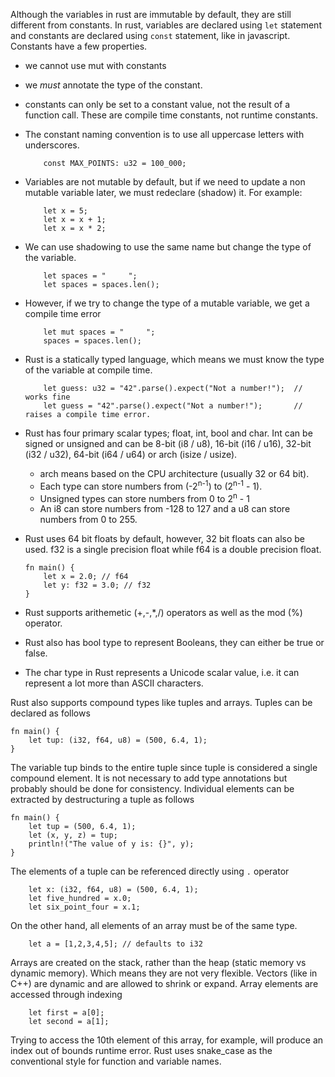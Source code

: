 Although the variables in rust are immutable by default, they are still different from constants. In rust, variables are declared using `let` statement and constants are declared using `const` statement, like in javascript. Constants have a few properties.
- we cannot use mut with constants
- we _must_ annotate the type of the constant.
- constants can only be set to a constant value, not the result of a function call. These are compile time constants, not runtime constants.
- The constant naming convention is to use all uppercase letters with underscores.
    ```
        const MAX_POINTS: u32 = 100_000;
    ```
- Variables are not mutable by default, but if we need to update a non mutable variable later, we must redeclare (shadow) it. For example:
    ```
        let x = 5;
        let x = x + 1;
        let x = x * 2;
    ```
- We can use shadowing to use the same name but change the type of the variable.
    ```
        let spaces = "     ";
        let spaces = spaces.len();
    ```
- However, if we try to change the type of a mutable variable, we get a compile time error
    ```
        let mut spaces = "     ";
        spaces = spaces.len();
    ```
- Rust is a statically typed language, which means we must know the type of the variable at compile time.
    ```
        let guess: u32 = "42".parse().expect("Not a number!");  // works fine
        let guess = "42".parse().expect("Not a number!");       // raises a compile time error.
    ```
- Rust has four primary scalar types; float, int, bool and char. Int can be signed or unsigned and can be 8-bit (i8 / u8), 16-bit (i16 / u16), 32-bit (i32 / u32), 64-bit (i64 / u64) or arch (isize / usize).
    - arch means based on the CPU architecture (usually 32 or 64 bit). 
    - Each type can store numbers from (-2<sup>n-1</sup>) to (2<sup>n-1</sup> - 1).
    - Unsigned types can store numbers from 0 to 2<sup>n</sup> - 1
    - An i8 can store numbers from -128 to 127 and a u8 can store numbers from 0 to 255.

- Rust uses 64 bit floats by default, however, 32 bit floats can also be used. f32 is a single precision float while f64 is a double precision float.
    ```
    fn main() {
        let x = 2.0; // f64
        let y: f32 = 3.0; // f32
    }
    ```
- Rust supports arithemetic (+,-,*,/) operators as well as the mod (%) operator.
- Rust also has bool type to represent Booleans, they can either be true or false.
- The char type in Rust represents a Unicode scalar value, i.e. it can represent a lot more than ASCII characters.

Rust also supports compound types like tuples and arrays. Tuples can be declared as follows
```
fn main() {
    let tup: (i32, f64, u8) = (500, 6.4, 1);
}
```
The variable tup binds to the entire tuple since tuple is considered a single compound element. It is not necessary to add type annotations but probably should be done for consistency. Individual elements can be extracted by destructuring a tuple as follows
```
fn main() {
    let tup = (500, 6.4, 1);
    let (x, y, z) = tup;
    println!("The value of y is: {}", y);
}
```
The elements of a tuple can be referenced directly using `.` operator
```
    let x: (i32, f64, u8) = (500, 6.4, 1);
    let five_hundred = x.0;
    let six_point_four = x.1;
```
On the other hand, all elements of an array must be of the same type.
```
    let a = [1,2,3,4,5]; // defaults to i32
```
Arrays are created on the stack, rather than the heap (static memory vs dynamic memory). Which means they are not very flexible. Vectors (like in C++) are dynamic and are allowed to shrink or expand.
Array elements are accessed through indexing
```
    let first = a[0];
    let second = a[1];
```
Trying to access the 10th element of this array, for example, will produce an index out of bounds runtime error.
Rust uses snake_case as the conventional style for function and variable names.